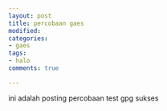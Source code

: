 ```yaml
---
layout: post
title: percobaan gaes
modified: 
categories:
- gaes
tags:
- halo
comments: true

---
```

ini adalah posting percobaan test gpg sukses